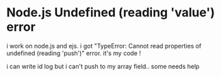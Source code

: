 
# Node.js Undefined (reading 'value') error

i work on node.js and ejs.
i got "TypeError: Cannot read properties of undefined (reading 'push')" error.
it's my code !



i can write id log but i can't push to my array field.. some needs help

        